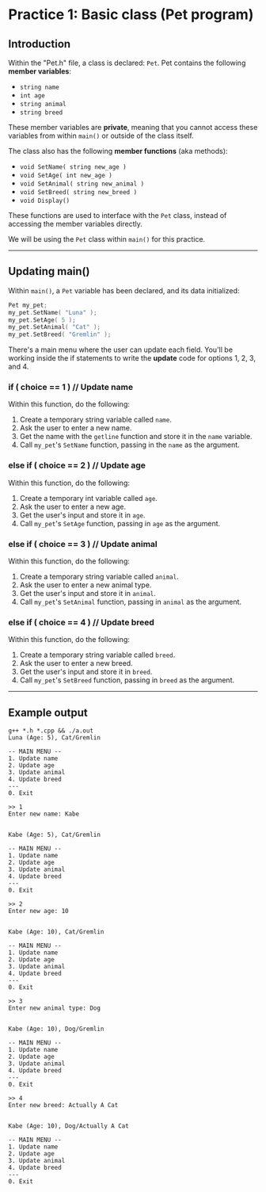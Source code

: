 # Practice 1: Basic class (Pet program)

## Introduction

Within the "Pet.h" file, a class is declared: `Pet`.
Pet contains the following **member variables**:

- `string name`
- `int age`
- `string animal`
- `string breed`

These member variables are **private**, meaning that you cannot access
these variables from within `main()` or outside of the class itself.

The class also has the following **member functions** (aka methods):

- `void SetName( string new_age )`
- `void SetAge( int new_age )`
- `void SetAnimal( string new_animal )`
- `void SetBreed( string new_breed )`
- `void Display()`

These functions are used to interface with the `Pet` class,
instead of accessing the member variables directly.

We will be using the `Pet` class within `main()` for this practice.

-------------------------------------------------------------------------------

## Updating main()

Within `main()`, a `Pet` variable has been declared, and its data initialized:

```c++
Pet my_pet;
my_pet.SetName( "Luna" );
my_pet.SetAge( 5 );
my_pet.SetAnimal( "Cat" );
my_pet.SetBreed( "Gremlin" );
```

There's a main menu where the user can update each field.
You'll be working inside the if statements to write the **update**
code for options 1, 2, 3, and 4.

### if ( choice == 1 ) // Update name

Within this function, do the following:

1. Create a temporary string variable called `name`.
2. Ask the user to enter a new name.
3. Get the name with the `getline` function and store it in the `name` variable.
4. Call `my_pet`'s `SetName` function, passing in the `name` as the argument.

### else if ( choice == 2 ) // Update age

Within this function, do the following:

1. Create a temporary int variable called `age`.
2. Ask the user to enter a new age.
3. Get the user's input and store it in `age`.
4. Call `my_pet`'s `SetAge` function, passing in `age` as the argument.

### else if ( choice == 3 ) // Update animal

Within this function, do the following:

1. Create a temporary string variable called `animal`.
2. Ask the user to enter a new animal type.
3. Get the user's input and store it in `animal`.
4. Call `my_pet`'s `SetAnimal` function, passing in `animal` as the argument.

### else if ( choice == 4 ) // Update breed

Within this function, do the following:

1. Create a temporary string variable called `breed`.
2. Ask the user to enter a new breed.
3. Get the user's input and store it in `breed`.
4. Call `my_pet`'s `SetBreed` function, passing in `breed` as the argument.

-------------------------------------------------------------------------------

## Example output

```
g++ *.h *.cpp && ./a.out 
Luna (Age: 5), Cat/Gremlin

-- MAIN MENU --
1. Update name
2. Update age
3. Update animal
4. Update breed
---
0. Exit

>> 1
Enter new name: Kabe


Kabe (Age: 5), Cat/Gremlin

-- MAIN MENU --
1. Update name
2. Update age
3. Update animal
4. Update breed
---
0. Exit

>> 2
Enter new age: 10


Kabe (Age: 10), Cat/Gremlin

-- MAIN MENU --
1. Update name
2. Update age
3. Update animal
4. Update breed
---
0. Exit

>> 3
Enter new animal type: Dog


Kabe (Age: 10), Dog/Gremlin

-- MAIN MENU --
1. Update name
2. Update age
3. Update animal
4. Update breed
---
0. Exit

>> 4
Enter new breed: Actually A Cat


Kabe (Age: 10), Dog/Actually A Cat

-- MAIN MENU --
1. Update name
2. Update age
3. Update animal
4. Update breed
---
0. Exit
```
